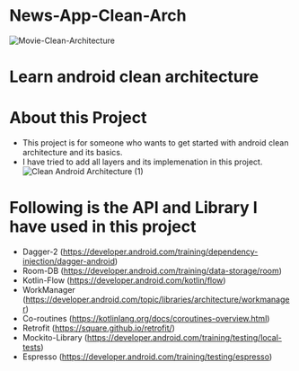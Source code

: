 # News-App-Clean-Arch
![Movie-Clean-Architecture](https://user-images.githubusercontent.com/4905274/212689300-cfcfe0a7-64ab-4fb8-9aef-099875e0c529.png)
# Learn android clean architecture
# About this Project
* This project is for someone who wants to get started with android clean architecture and its basics.
* I have tried to add all layers and its implemenation in this project.
![Clean Android Architecture (1)](https://user-images.githubusercontent.com/4905274/212885263-d4c23ff9-2c5d-4a63-9e22-544a2e5a07de.png)
# Following is the API and Library I have used in this project
* Dagger-2 (https://developer.android.com/training/dependency-injection/dagger-android)
* Room-DB (https://developer.android.com/training/data-storage/room)
* Kotlin-Flow (https://developer.android.com/kotlin/flow)
* WorkManager (https://developer.android.com/topic/libraries/architecture/workmanager)
* Co-routines (https://kotlinlang.org/docs/coroutines-overview.html)
* Retrofit (https://square.github.io/retrofit/)
* Mockito-Library (https://developer.android.com/training/testing/local-tests)
* Espresso (https://developer.android.com/training/testing/espresso)
